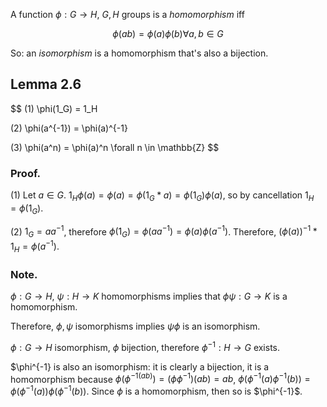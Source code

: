 A function $\phi: G \to H$, $G, H$ groups is a _homomorphism_ iff

$$\phi(ab) = \phi(a)\phi(b) \forall a, b \in G$$

So: an _isomorphism_ is a homomorphism that's also a bijection.

## Lemma 2.6

$$
(1) \phi(1_G) = 1_H

(2) \phi(a^{-1}) = \phi(a)^{-1}

(3) \phi(a^n) = \phi(a)^n \forall n \in \mathbb{Z}
$$

### Proof.

(1) Let $a \in G$. $1_H \phi(a) = \phi(a) = \phi(1_G * a) = \phi(1_G)\phi(a)$, so by cancellation $1_H = \phi(1_G)$.

(2) $1_G = aa^{-1}$, therefore $\phi(1_G) = \phi(aa^{-1}) = \phi(a)\phi(a^{-1})$. Therefore, $(\phi(a))^{-1} * 1_H = \phi(a^{-1})$.

### Note.

$\phi: G \to H$, $\psi: H \to K$ homomorphisms implies that $\phi \psi : G \to K$ is a homomorphism.

Therefore, $\phi, \psi$ isomorphisms implies $\psi \phi$ is an isomorphism.

$\phi: G \to H$ isomorphism, $\phi$ bijection, therefore $\phi^{-1}: H \to G$ exists.

$\phi^{-1} is also an isomorphism: it is clearly a bijection, it is a homomorphism because $\phi(\phi^{-1(ab)}) = (\phi \phi^{-1})(ab) = ab$, $\phi(\phi^{-1}(a)\phi^{-1}(b)) = \phi(\phi^{-1}(a))\phi(\phi^{-1}(b))$. Since $\phi$ is a homomorphism, then so is $\phi^{-1}\$.
